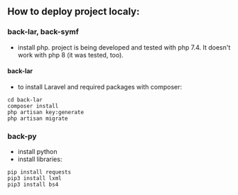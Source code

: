 ## How to deploy project localy:
### back-lar, back-symf
- install php. project is being developed and tested with php 7.4. It doesn't work with php 8 (it was tested, too).
#### back-lar
- to install Laravel and required packages with composer:
```commandline
cd back-lar
composer install
php artisan key:generate
php artisan migrate
```
### back-py
- install python
- install libraries:
```commandline
pip install requests
pip3 install lxml
pip3 install bs4
```
